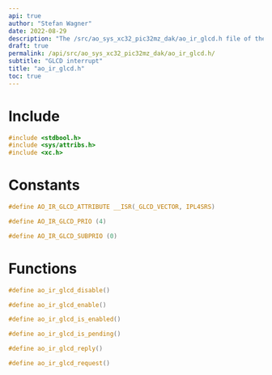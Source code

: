 ```yaml
---
api: true
author: "Stefan Wagner"
date: 2022-08-29
description: "The /src/ao_sys_xc32_pic32mz_dak/ao_ir_glcd.h file of the ao real-time operating system."
draft: true
permalink: /api/src/ao_sys_xc32_pic32mz_dak/ao_ir_glcd.h/
subtitle: "GLCD interrupt"
title: "ao_ir_glcd.h"
toc: true
---
```


# Include

```c
#include <stdbool.h>
#include <sys/attribs.h>
#include <xc.h>
```

# Constants

```c
#define AO_IR_GLCD_ATTRIBUTE __ISR(_GLCD_VECTOR, IPL4SRS)
```

```c
#define AO_IR_GLCD_PRIO (4)
```

```c
#define AO_IR_GLCD_SUBPRIO (0)
```

# Functions

```c
#define ao_ir_glcd_disable()
```

```c
#define ao_ir_glcd_enable()
```

```c
#define ao_ir_glcd_is_enabled()
```

```c
#define ao_ir_glcd_is_pending()
```

```c
#define ao_ir_glcd_reply()
```

```c
#define ao_ir_glcd_request()
```
